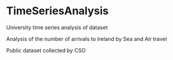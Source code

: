 # TimeSeriesAnalysis
University time series analysis of dataset

Analysis of the number of arrivals to Ireland by Sea and Air travel 

Public dataset collected by CSO 
